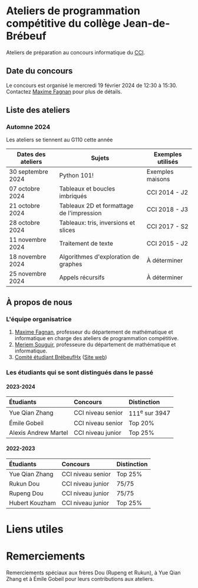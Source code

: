 # Ateliers de programmation compétitive du collège Jean-de-Brébeuf
 Ateliers de préparation au concours informatique du [CCI](https://cemc.uwaterloo.ca/fr/contests/ccc).

## Date du concours

Le concours est organisé le mercredi 19 février 2024 de 12:30 à 15:30. Contactez [Maxime Fagnan](mailto:maxime.fagnan@brebeuf.qc.ca) pour plus de détails. 

## Liste des ateliers

### Automne 2024

Les ateliers se tiennent au G110 cette année

| Dates des ateliers | Sujets   | Exemples utilisés   |
|  ---               |  ---     |       ---             |
| 30 septembre 2024| Python 101!                                       | Exemples maisons |
| 07 octobre 2024  | Tableaux et boucles imbriqués                     | CCI 2014 - J2 |
| 21 octobre 2024  | Tableaux 2D et formattage de l'impression         | CCI 2018 - J3 |
| 28 octobre 2024  | Tableaux: tris, inversions et slices              | CCI 2017 - S2 |
| 11 novembre 2024 | Traitement de texte                               | CCI 2015 - J2 |
| 18 novembre 2024 | Algorithmes d'exploration de graphes              | À déterminer  |
| 25 novembre 2024 | Appels récursifs                                  | À déterminer  |


## À propos de nous

### L'équipe organisatrice
1. [Maxime Fagnan](mailto:maxime.fagnan@brebeuf.qc.ca), professeur du département de mathématique et informatique en charge des ateliers de programmation compétitive.
2. [Meriem Souguir](mailto:meriem.souguir@brebeuf.qc.ca), professeure du département de mathématique et informatique.
3. [Comité étudiant BrébeufHx](mailto:support@brebeufhackathon.com) ([Site web](https://www.brebeufhackathon.com/)) 

### Les étudiants qui se sont distingués dans le passé

#### 2023-2024
| Étudiants           | Concours            | Distinction     |
| :------------------ | :------------------ | :-------------- |
| Yue Qian Zhang      | CCI niveau senior   | $111^\text{e}$ sur $3947$|
| Émile Gobeil        | CCI niveau senior   | Top 20%         |
| Alexis Andrew Martel| CCI niveau junior   | Top 25%         |


#### 2022-2023
| Étudiants           | Concours            | Distinction     |
| :------------------ | :------------------ | :-------------- |
| Yue Qian Zhang      | CCI niveau senior   | Top 25%         |
| Rukun Dou           | CCI niveau junior   | 75/75           |
| Rupeng Dou          | CCI niveau junior   | 75/75           |
| Hubert Kouzham      | CCI niveau junior   | Top 25%         |

# Liens utiles
[Concours passés du CCI]: https://cemc.uwaterloo.ca/contests/ccc-cco-f.html
[Concours passés du USACO]: http://www.usaco.org/index.php?page=contests

# Remerciements

Remerciements spéciaux aux frères Dou (Rupeng et Rukun), à Yue Qian Zhang et à Émile Gobeil pour leurs contributions aux ateliers.